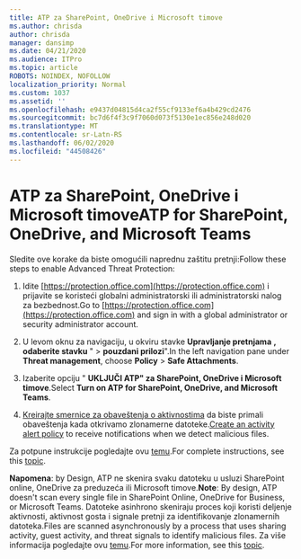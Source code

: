 ```yaml
---
title: ATP za SharePoint, OneDrive i Microsoft timove
ms.author: chrisda
author: chrisda
manager: dansimp
ms.date: 04/21/2020
ms.audience: ITPro
ms.topic: article
ROBOTS: NOINDEX, NOFOLLOW
localization_priority: Normal
ms.custom: 1037
ms.assetid: ''
ms.openlocfilehash: e9437d04815d4ca2f55cf9133ef6a4b429cd2476
ms.sourcegitcommit: bc7d6f4f3c9f7060d073f5130e1ec856e248d020
ms.translationtype: MT
ms.contentlocale: sr-Latn-RS
ms.lasthandoff: 06/02/2020
ms.locfileid: "44508426"
---
```

# <a name="atp-for-sharepoint-onedrive-and-microsoft-teams"></a><span data-ttu-id="e39ae-102">ATP za SharePoint, OneDrive i Microsoft timove</span><span class="sxs-lookup"><span data-stu-id="e39ae-102">ATP for SharePoint, OneDrive, and Microsoft Teams</span></span>

<span data-ttu-id="e39ae-103">Sledite ove korake da biste omogućili naprednu zaštitu pretnji:</span><span class="sxs-lookup"><span data-stu-id="e39ae-103">Follow these steps to enable Advanced Threat Protection:</span></span>

1. <span data-ttu-id="e39ae-104">Idite [https://protection.office.com](https://protection.office.com) i prijavite se koristeći globalni administratorski ili administratorski nalog za bezbednost.</span><span class="sxs-lookup"><span data-stu-id="e39ae-104">Go to [https://protection.office.com](https://protection.office.com) and sign in with a global administrator or security administrator account.</span></span>

2. <span data-ttu-id="e39ae-105">U levom oknu za navigaciju, u okviru stavke **Upravljanje pretnjama** **, odaberite stavku** " \> **pouzdani prilozi**".</span><span class="sxs-lookup"><span data-stu-id="e39ae-105">In the left navigation pane under **Threat management**, choose **Policy** \> **Safe Attachments**.</span></span>

3. <span data-ttu-id="e39ae-106">Izaberite opciju " **UKLJUČI ATP" za SharePoint, OneDrive i Microsoft timove**.</span><span class="sxs-lookup"><span data-stu-id="e39ae-106">Select **Turn on ATP for SharePoint, OneDrive, and Microsoft Teams**.</span></span>

4. <span data-ttu-id="e39ae-107">[Kreirajte smernice za obaveštenja o aktivnostima](https://docs.microsoft.com/microsoft-365/compliance/create-activity-alerts) da biste primali obaveštenja kada otkrivamo zlonamerne datoteke.</span><span class="sxs-lookup"><span data-stu-id="e39ae-107">[Create an activity alert policy](https://docs.microsoft.com/microsoft-365/compliance/create-activity-alerts) to receive notifications when we detect malicious files.</span></span>

<span data-ttu-id="e39ae-108">Za potpune instrukcije pogledajte ovu [temu](https://docs.microsoft.com/microsoft-365/security/office-365-security/turn-on-atp-for-spo-odb-and-teams).</span><span class="sxs-lookup"><span data-stu-id="e39ae-108">For complete instructions, see this [topic](https://docs.microsoft.com/microsoft-365/security/office-365-security/turn-on-atp-for-spo-odb-and-teams).</span></span>

<span data-ttu-id="e39ae-109">**Napomena**: by Design, ATP ne skenira svaku datoteku u usluzi SharePoint online, OneDrive za preduzeća ili Microsoft timove.</span><span class="sxs-lookup"><span data-stu-id="e39ae-109">**Note**: By design, ATP doesn't scan every single file in SharePoint Online, OneDrive for Business, or Microsoft Teams.</span></span> <span data-ttu-id="e39ae-110">Datoteke asinhrono skeniraju proces koji koristi deljenje aktivnosti, aktivnost gosta i signale pretnji za identifikovanje zlonamernih datoteka.</span><span class="sxs-lookup"><span data-stu-id="e39ae-110">Files are scanned asynchronously by a process that uses sharing activity, guest activity, and threat signals to identify malicious files.</span></span> <span data-ttu-id="e39ae-111">Za više informacija pogledajte ovu [temu](https://docs.microsoft.com/microsoft-365/security/office-365-security/atp-for-spo-odb-and-teams).</span><span class="sxs-lookup"><span data-stu-id="e39ae-111">For more information, see this [topic](https://docs.microsoft.com/microsoft-365/security/office-365-security/atp-for-spo-odb-and-teams).</span></span>
